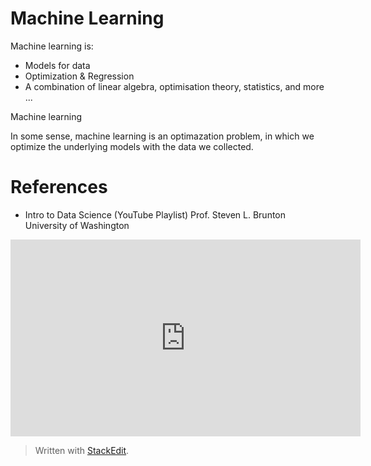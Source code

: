 

# Machine Learning

Machine learning is:

- Models for data
- Optimization & Regression
- A combination of linear algebra, optimisation theory, statistics, and more ...

Machine learning 

In some sense, machine learning is an optimazation problem, in which we optimize the underlying models with the data we collected.

# References

- Intro to Data Science (YouTube Playlist)
Prof. Steven L. Brunton
University of Washington
<p align="center"><iframe width="560" height="315" src="https://www.youtube.com/embed/videoseries?list=PLMrJAkhIeNNQV7wi9r7Kut8liLFMWQOXn" frameborder="0" allow="accelerometer; autoplay; encrypted-media; gyroscope; picture-in-picture" allowfullscreen></iframe><p>


> Written with [StackEdit](https://stackedit.io/).
<!--stackedit_data:
eyJoaXN0b3J5IjpbMTYwMjIwNzI4Niw3MzA5OTgxMTZdfQ==
-->
